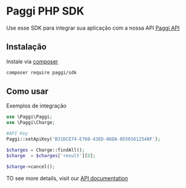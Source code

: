 # Paggi PHP SDK

Use esse SDK para integrar sua aplicação com a nossa API [Paggi API](https://docs.paggi.com) 

## Instalação 

Instale via [composer](https://getcomposer.org/)

```sh
composer require paggi/sdk
```

## Como usar

Exemplos de integração

```php
use \Paggi\Paggi;
use \Paggi\Charge;

#API Key
Paggi::setApiKey('B31DCE74-E768-43ED-86DA-85501612548F');

$charges = Charge::findAll();
$charge  = $charges['result'][0];

$charge->cancel();
```

TO see more details, visit our [API documentation](https://docs.paggi.com/docs)
